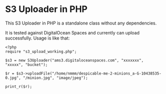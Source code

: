 S3 Uploader in PHP
===============
This S3 Uploader in PHP is a standalone class without any dependencies.

It is tested against DigitalOcean Spaces and currently can upload successfully.
Usage is like that:

    <?php
    require "s3_upload_working.php";

    $s3 = new S3Uploader("ams3.digitaloceanspaces.com", "xxxxxxx", "xxxxx", "bucket");

    $r = $s3->uploadFile("/home/nmmm/despicable-me-2-minions_a-G-10438535-0.jpg", "/minion.jpg", "image/jpeg");

    print_r($r);

